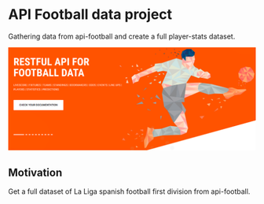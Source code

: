 # API Football data project
Gathering data from api-football and create a full player-stats dataset.

![](img/api-football-project.png)

## Motivation
Get a full dataset of La Liga spanish football first division from api-football.

